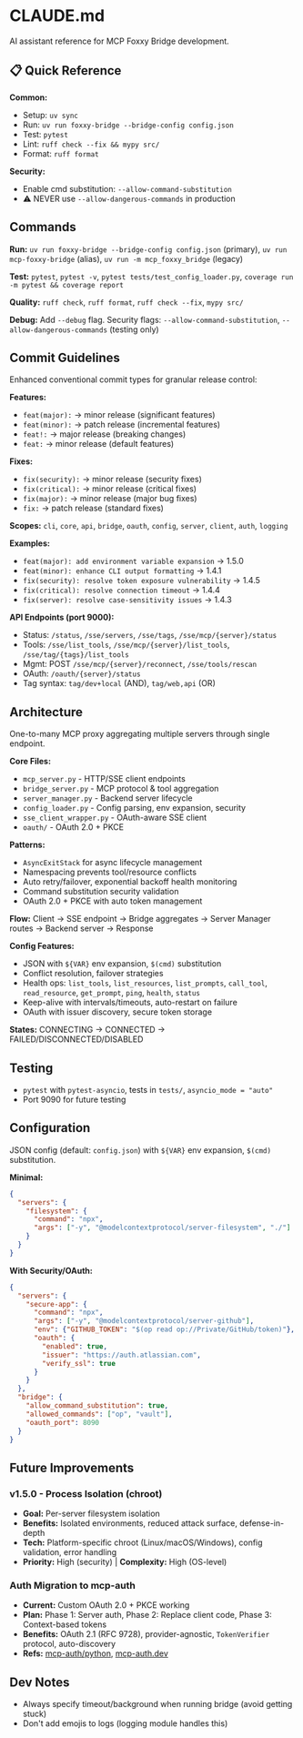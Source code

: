 # CLAUDE.md

AI assistant reference for MCP Foxxy Bridge development.

## 📋 Quick Reference

**Common:**

- Setup: `uv sync`
- Run: `uv run foxxy-bridge --bridge-config config.json`
- Test: `pytest`
- Lint: `ruff check --fix && mypy src/`
- Format: `ruff format`

**Security:**

- Enable cmd substitution: `--allow-command-substitution`
- ⚠️ NEVER use `--allow-dangerous-commands` in production

## Commands

**Run:** `uv run foxxy-bridge --bridge-config config.json` (primary), `uv run mcp-foxxy-bridge` (alias), `uv run -m mcp_foxxy_bridge` (legacy)

**Test:** `pytest`, `pytest -v`, `pytest tests/test_config_loader.py`, `coverage run -m pytest && coverage report`

**Quality:** `ruff check`, `ruff format`, `ruff check --fix`, `mypy src/`

**Debug:** Add `--debug` flag. Security flags: `--allow-command-substitution`, `--allow-dangerous-commands` (testing only)

## Commit Guidelines

Enhanced conventional commit types for granular release control:

**Features:**
- `feat(major):` → minor release (significant features)
- `feat(minor):` → patch release (incremental features)
- `feat!:` → major release (breaking changes)
- `feat:` → minor release (default features)

**Fixes:**
- `fix(security):` → minor release (security fixes)
- `fix(critical):` → minor release (critical fixes)
- `fix(major):` → minor release (major bug fixes)
- `fix:` → patch release (standard fixes)

**Scopes:** `cli`, `core`, `api`, `bridge`, `oauth`, `config`, `server`, `client`, `auth`, `logging`

**Examples:**
- `feat(major): add environment variable expansion` → 1.5.0
- `feat(minor): enhance CLI output formatting` → 1.4.1
- `fix(security): resolve token exposure vulnerability` → 1.4.5
- `fix(critical): resolve connection timeout` → 1.4.4
- `fix(server): resolve case-sensitivity issues` → 1.4.3

**API Endpoints (port 9000):**

- Status: `/status`, `/sse/servers`, `/sse/tags`, `/sse/mcp/{server}/status`
- Tools: `/sse/list_tools`, `/sse/mcp/{server}/list_tools`, `/sse/tag/{tags}/list_tools`
- Mgmt: POST `/sse/mcp/{server}/reconnect`, `/sse/tools/rescan`
- OAuth: `/oauth/{server}/status`
- Tag syntax: `tag/dev+local` (AND), `tag/web,api` (OR)

## Architecture

One-to-many MCP proxy aggregating multiple servers through single endpoint.

**Core Files:**

- `mcp_server.py` - HTTP/SSE client endpoints
- `bridge_server.py` - MCP protocol & tool aggregation
- `server_manager.py` - Backend server lifecycle
- `config_loader.py` - Config parsing, env expansion, security
- `sse_client_wrapper.py` - OAuth-aware SSE client
- `oauth/` - OAuth 2.0 + PKCE

**Patterns:**

- `AsyncExitStack` for async lifecycle management
- Namespacing prevents tool/resource conflicts
- Auto retry/failover, exponential backoff health monitoring
- Command substitution security validation
- OAuth 2.0 + PKCE with auto token management

**Flow:** Client → SSE endpoint → Bridge aggregates → Server Manager routes → Backend server → Response

**Config Features:**

- JSON with `${VAR}` env expansion, `$(cmd)` substitution
- Conflict resolution, failover strategies
- Health ops: `list_tools`, `list_resources`, `list_prompts`, `call_tool`, `read_resource`, `get_prompt`, `ping`, `health`, `status`
- Keep-alive with intervals/timeouts, auto-restart on failure
- OAuth with issuer discovery, secure token storage

**States:** CONNECTING → CONNECTED → FAILED/DISCONNECTED/DISABLED

## Testing

- `pytest` with `pytest-asyncio`, tests in `tests/`, `asyncio_mode = "auto"`
- Port 9090 for future testing

## Configuration

JSON config (default: `config.json`) with `${VAR}` env expansion, `$(cmd)` substitution.

**Minimal:**

```json
{
  "servers": {
    "filesystem": {
      "command": "npx",
      "args": ["-y", "@modelcontextprotocol/server-filesystem", "./"]
    }
  }
}
```

**With Security/OAuth:**

```json
{
  "servers": {
    "secure-app": {
      "command": "npx",
      "args": ["-y", "@modelcontextprotocol/server-github"],
      "env": {"GITHUB_TOKEN": "$(op read op://Private/GitHub/token)"},
      "oauth": {
        "enabled": true,
        "issuer": "https://auth.atlassian.com",
        "verify_ssl": true
      }
    }
  },
  "bridge": {
    "allow_command_substitution": true,
    "allowed_commands": ["op", "vault"],
    "oauth_port": 8090
  }
}
```

## Future Improvements

### v1.5.0 - Process Isolation (chroot)

- **Goal:** Per-server filesystem isolation
- **Benefits:** Isolated environments, reduced attack surface, defense-in-depth
- **Tech:** Platform-specific chroot (Linux/macOS/Windows), config validation, error handling
- **Priority:** High (security) | **Complexity:** High (OS-level)

### Auth Migration to mcp-auth

- **Current:** Custom OAuth 2.0 + PKCE working
- **Plan:** Phase 1: Server auth, Phase 2: Replace client code, Phase 3: Context-based tokens
- **Benefits:** OAuth 2.1 (RFC 9728), provider-agnostic, `TokenVerifier` protocol, auto-discovery
- **Refs:** [mcp-auth/python](https://github.com/mcp-auth/python), [mcp-auth.dev](https://mcp-auth.dev/docs)

## Dev Notes

- Always specify timeout/background when running bridge (avoid getting stuck)
- Don't add emojis to logs (logging module handles this)
